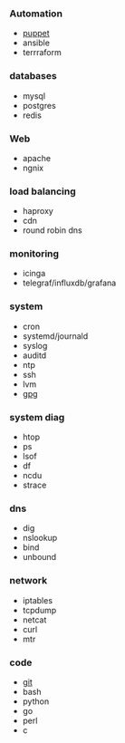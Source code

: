 ### Automation
* [puppet](./puppet)
* ansible
* terrraform

### databases
* mysql
* postgres
* redis

### Web
* apache
* ngnix

### load balancing
* haproxy
* cdn
* round robin dns

### monitoring
* icinga
* telegraf/influxdb/grafana

### system
* cron
* systemd/journald
* syslog
* auditd
* ntp 
* ssh
* lvm
* [gpg](./gpg)

### system diag
* htop
* ps
* lsof
* df
* ncdu
* strace

### dns
* dig
* nslookup
* bind
* unbound

### network
* iptables
* tcpdump
* netcat
* curl
* mtr

### code
* [git](./git)
* bash
* python
* go
* perl
* c
